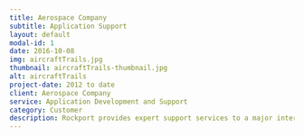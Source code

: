```yaml
---
title: Aerospace Company
subtitle: Application Support
layout: default
modal-id: 1
date: 2016-10-08
img: aircraftTrails.jpg
thumbnail: aircraftTrails-thumbnail.jpg
alt: aircraftTrails
project-date: 2012 to date
client: Aerospace Company
service: Application Development and Support
category: Customer
description: Rockport provides expert support services to a major international aerospace company for its aircraft simulator development effort. The financial model uses detailed project and costing information to allocate revenues and costs associated with the simulator development to its airline customers.
---
```

